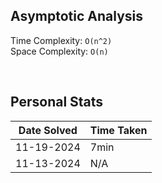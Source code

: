## Asymptotic Analysis  
Time Complexity: `O(n^2)`  
Space Complexity: `O(n)`  

&nbsp;  

## Personal Stats
| Date Solved | Time Taken |
| ----------- | ---------- |
| 11-19-2024  | 7min |
| 11-13-2024  | N/A |
